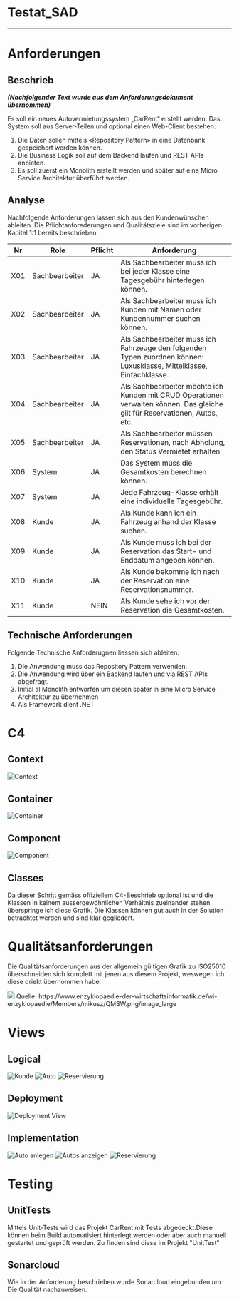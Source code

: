 # Testat_SAD
- - - -
# Anforderungen #
## Beschrieb ##
___(Nachfolgender Text wurde aus dem Anforderungsdokument übernommen)___

Es soll ein neues Autovermietungssystem „CarRent“ erstellt werden. Das System soll aus Server-Teilen und
optional einen Web-Client bestehen.
1. Die Daten sollen mittels «Repository Pattern» in eine Datenbank gespeichert werden können.
2. Die Business Logik soll auf dem Backend laufen und REST APIs anbieten.
3. Es soll zuerst ein Monolith erstellt werden und später auf eine Micro Service Architektur überführt
werden.

## Analyse ##
Nachfolgende Anforderungen lassen sich aus den Kundenwünschen ableiten.
Die Pflichtanforederungen und Qualitätsziele sind im vorherigen Kapitel 1:1 bereits beschrieben.

| Nr          | Role                      | Pflicht  | Anforderung               |
| ----------- | ------------------------- | -------- | ------------------------- |
| X01         | Sachbearbeiter            | JA       | Als Sachbearbeiter muss ich bei jeder Klasse eine Tagesgebühr hinterlegen können. |
| X02         | Sachbearbeiter            | JA       | Als Sachbearbeiter muss ich Kunden mit Namen oder Kundennummer suchen können. |
| X03         | Sachbearbeiter            | JA       | Als Sachbearbeiter muss ich Fahrzeuge den folgenden Typen zuordnen können: Luxusklasse, Mittelklasse, Einfachklasse.  |
| X04         | Sachbearbeiter            | JA       | Als Sachbearbeiter möchte ich Kunden mit CRUD Operationen verwalten können. Das gleiche gilt für Reservationen, Autos, etc.|
| X05         | Sachbearbeiter            | JA       | Als Sachbearbeiter müssen Reservationen, nach Abholung, den Status Vermietet erhalten. |
| X06         | System                    | JA       | Das System muss die Gesamtkosten berechnen können. |
| X07         | System                    | JA       | Jede Fahrzeug-Klasse erhält eine individuelle Tagesgebühr.  |
| X08         | Kunde                     | JA       | Als Kunde kann ich ein Fahrzeug anhand der Klasse suchen.  |
| X09         | Kunde                     | JA       | Als Kunde muss ich bei der Reservation das Start- und Enddatum angeben können. |
| X10         | Kunde                     | JA       | Als Kunde bekomme ich nach der Reservation eine Reservationsnummer.  |
| X11         | Kunde                     | NEIN     | Als Kunde sehe ich vor der Reservation die Gesamtkosten. |

## Technische Anforderungen ##
Folgende Technische Anforderugnen liessen sich ableiten:

1. Die Anwendung muss das Repository Pattern verwenden.
2. Die Anwendung wird über ein Backend laufen und via REST APIs abgefragt.
3. Initial al Monolith entworfen um diesen später in eine Micro Service Architektur zu übernehmen
4. Als Framework dient .NET


# C4 #

## Context ##
![Context](https://user-images.githubusercontent.com/12933374/132244965-d481cb38-ea28-4376-b9a7-cf9489c21cec.PNG)

## Container ##
![Container](https://user-images.githubusercontent.com/12933374/132245033-330165ce-237d-42b6-aed5-8d25d0c572fa.PNG)

## Component ##
![Component](https://user-images.githubusercontent.com/12933374/132245039-421a2289-9540-4e33-bb1c-54f9e893ff87.jpg)

## Classes ##
Da dieser Schritt gemäss offiziellem C4-Beschrieb optional ist und die Klassen in keinem aussergewöhnlichen Verhältnis zueinander stehen, überspringe ich diese Grafik. Die Klassen können gut auch in der Solution betrachtet werden und sind klar gegliedert.

# Qualitätsanforderungen #
Die Qualitätsanforderungen aus der allgemein gültigen Grafik zu ISO25010 überschneiden sich komplett mit jenen aus diesem Projekt, weswegen ich diese driekt übernommen habe.

<img src="https://www.enzyklopaedie-der-wirtschaftsinformatik.de/wi-enzyklopaedie/Members/mikusz/QMSW.png/image_large">
Quelle: https://www.enzyklopaedie-der-wirtschaftsinformatik.de/wi-enzyklopaedie/Members/mikusz/QMSW.png/image_large

# Views #

## Logical ##
![Kunde](https://user-images.githubusercontent.com/12933374/132245136-28e8aa73-1371-41aa-8147-c6a4d1aa04d5.JPG)
![Auto](https://user-images.githubusercontent.com/12933374/132245147-2f103759-dd61-4d66-9a62-3a6f6ea438e6.JPG)
![Reservierung](https://user-images.githubusercontent.com/12933374/132245144-421cb644-6598-4a53-9fd8-81538ce67fd0.JPG)

## Deployment ##
![Deployment View](https://user-images.githubusercontent.com/12933374/132245009-a40925a4-a912-499f-a6b9-c50ad64ba177.JPG)

## Implementation ##
![Auto anlegen](https://user-images.githubusercontent.com/12933374/132245198-7e17da7c-d5b2-4bb9-bb01-85d044085ebe.JPG)
![Autos anzeigen](https://user-images.githubusercontent.com/12933374/132245202-1f8f386b-361b-4b57-b605-ac3d4fbd4182.JPG)
![Reservierung](https://user-images.githubusercontent.com/12933374/132245207-5b2b0785-d493-4076-8cc4-43615e7a8cf2.JPG)

# Testing #
## UnitTests ##
Mittels Unit-Tests wird das Projekt CarRent mit Tests abgedeckt.Diese können beim Build automatisiert hinterlegt werden oder aber auch manuell gestartet und geprüft werden.
Zu finden sind diese im Projekt "UnitTest"
## Sonarcloud ##
Wie in der Anforderung beschrieben wurde Sonarcloud eingebunden um Die Qualität nachzuweisen.

